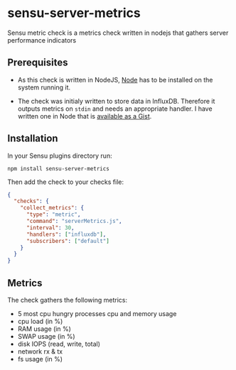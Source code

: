 # sensu-server-metrics
Sensu metric check is a metrics check written in nodejs that gathers server performance indicators

## Prerequisites

* As this check is written in NodeJS, [Node](https://nodejs.org/en/) has to be installed on the system running it.

* The check was initialy written to store data in InfluxDB. Therefore it outputs metrics on <code>stdin</code>
and needs an appropriate handler. I have written one in Node that is [available as a Gist](https://gist.github.com/Buzut/dd49ee9c9b589f1035296ef96e63698e).

## Installation

In your Sensu plugins directory run:

<pre><code>npm install sensu-server-metrics</code></pre>

Then add the check to your checks file:

```json
{
  "checks": {
    "collect_metrics": {
      "type": "metric",
      "command": "serverMetrics.js",
      "interval": 30,
      "handlers": ["influxdb"],
      "subscribers": ["default"]
    }
  }
}
```

## Metrics

The check gathers the following metrics:
* 5 most cpu hungry processes cpu and memory usage
* cpu load (in %)
* RAM usage (in %)
* SWAP usage (in %)
* disk IOPS (read, write, total)
* network rx & tx
* fs usage (in %)
